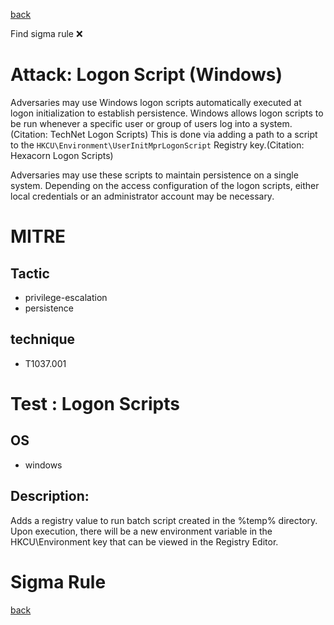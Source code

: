 
[back](../index.md)

Find sigma rule :x: 

# Attack: Logon Script (Windows) 

Adversaries may use Windows logon scripts automatically executed at logon initialization to establish persistence. Windows allows logon scripts to be run whenever a specific user or group of users log into a system.(Citation: TechNet Logon Scripts) This is done via adding a path to a script to the <code>HKCU\Environment\UserInitMprLogonScript</code> Registry key.(Citation: Hexacorn Logon Scripts)

Adversaries may use these scripts to maintain persistence on a single system. Depending on the access configuration of the logon scripts, either local credentials or an administrator account may be necessary. 

# MITRE
## Tactic
  - privilege-escalation
  - persistence


## technique
  - T1037.001


# Test : Logon Scripts
## OS
  - windows


## Description:
Adds a registry value to run batch script created in the %temp% directory. Upon execution, there will be a new environment variable in the HKCU\Environment key
that can be viewed in the Registry Editor.


# Sigma Rule


[back](../index.md)
